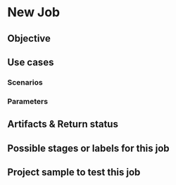 # New Job
<!-- Title should respect this syntax [New job] - {jobname} -->
<!-- Sample of usage of this template ➡️  https://gitlab.com/r2devops/hub/-/issues/111 -->

## Objective
<!-- Summarize concisely the objective expected by this job -->
<!-- Identify clearly the benefits will help the community to contribute on your job -->

## Use cases

### Scenarios
<!-- Using the Gherkin syntax (see https://cucumber.io/docs/gherkin/reference/)
describe several scenarios of the job working. The scenario must include at
least 3 parts :

* Given: Steps used to describe the initial context of the system.
* When:  Steps used to describe an event, or an action.
* Then:  Steps used to describe an expected outcome, or result.

Example for Gitlab release creation job:

Scenario: With a `CHANGELOG.md` file
* Given there is a `CHANGELOG.md` file in repository
* When the job is run on a pipeline on default branch
* Then a new Gitlab release is created using:
    * `name`, `description`, `milestones`, `assets:links` from `CHANGELOG.md`
    * `tag_name` from `name`
    * `ref` from `$CI_COMMIT_SHA`
-->

### Parameters
<!-- Describe here the parameters of the job. Example for Gitlab release
creation job:

| Name | Mandatory to create release ? | Default | How to get it ? |
| ---- | ----------------------------- | ------- | --------------- |
| `name` | yes | if `CHANGELOG.md` exists: from this file. Else, use the current date and commit SHA | Parse `CHANGELOG.md`. Else, use `YYYY-MM-DD.$CI_COMMIT_SHORT_SHA` |
| `tag_name` | yes | same as `name` | get value set to `name` |
| `ref` | yes | current commit | use Gitlab variable `$CI_COMMIT_SHA` |
| `description` | no | get it from `CHANGELOG.md` if it exists | parse `CHANGELOG.md` |
| `milestones` | no | get it from `CHANGELOG.md` if it exists | parse `CHANGELOG.md` |
| `assets:links` | no | get it from `CHANGELOG.md` if it exists | parse `CHANGELOG.md` |
-->



## Artifacts & Return status
<!--
List the artifacts expected by this job and the return status in these cases
- **When success:**
- **When failed:**

Describe how artifacts will be integrated on platform
Relevant screenshots or logs can be provided - please use code blocks (```) to format console output,
logs, and code as it's very hard to read otherwise.
-->

## Possible stages or labels for this job
<!-- Identify Stages and Labels available by checking [the documentation](https://r2devops.io/jobs/) -->

## Project sample to test this job
<!-- Identify a public project to verify your job is working -->
